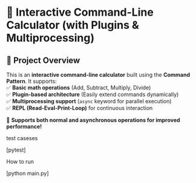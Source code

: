# 📌 **Interactive Command-Line Calculator (with Plugins & Multiprocessing)**  

## 🎯 **Project Overview**  
This is an **interactive command-line calculator** built using the **Command Pattern**. It supports:  
✅ **Basic math operations** (Add, Subtract, Multiply, Divide)  
✅ **Plugin-based architecture** (Easily extend commands dynamically)  
✅ **Multiprocessing support** (`async` keyword for parallel execution)  
✅ **REPL (Read-Eval-Print-Loop)** for continuous interaction  

🚀 **Supports both normal and asynchronous operations for improved performance!**  

test caseses

[pytest]

How to run 

[python main.py]



